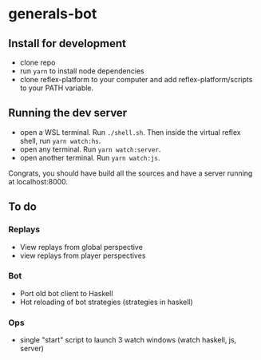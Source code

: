 # generals-bot

## Install for development

- clone repo
- run `yarn` to install node dependencies
- clone reflex-platform to your computer and add reflex-platform/scripts to your PATH variable.

## Running the dev server

- open a WSL terminal. Run `./shell.sh`. Then inside the virtual reflex shell, run `yarn watch:hs`.
- open any terminal. Run `yarn watch:server`.
- open another terminal. Run `yarn watch:js`.

Congrats, you should have build all the sources and have a server running at localhost:8000.

## To do

### Replays
- View replays from global perspective
- view replays from player perspectives

### Bot
- Port old bot client to Haskell
- Hot reloading of bot strategies (strategies in haskell)

### Ops
- single "start" script to launch 3 watch windows (watch haskell, js, server)
